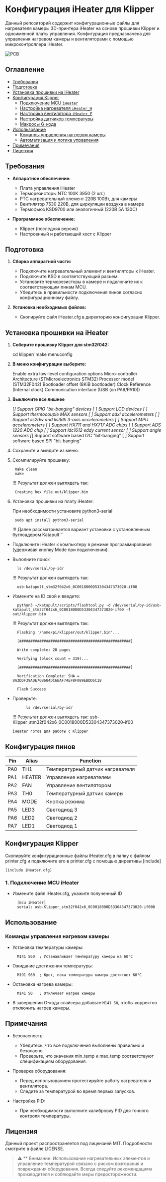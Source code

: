 # Конфигурация iHeater для Klipper

Данный репозиторий содержит конфигурационные файлы для нагревателя камеры 3D-принтера iHeater на основе прошивки Klipper и одноименной платы управления. Конфигурация предназначена для управления нагревом камеры и вентиляторами с помощью микроконтроллера iHeater.

![PCB](img/PCB.png)

## Оглавление

- [Требования](#требования)
- [Подготовка](#подготовка)
- [Установка прошивки на iHeater](#установка-прошивки-на-iheater)
- [Конфигурация Klipper](#конфигурация-klipper)
  - [Подключение MCU `iHeater`](#1-подключение-mcu-iheater)
  - [Настройка нагревателя `iHeater_H`](#2-настройка-нагревателя-iheater_h)
  - [Настройка вентилятора `iHeater_F`](#3-настройка-вентилятора-iheater_f)
  - [Настройка датчиков температуры](#4-настройка-датчиков-температуры)
  - [Макросы G-кода](#макросы-g-кода)
- [Использование](#использование)
  - [Команды управления нагревом камеры](#команды-управления-нагревом-камеры)
  - [Автоматизация и логика управления](#автоматизация-и-логика-управления)
- [Примечания](#примечания)
- [Лицензия](#лицензия)

## Требования

- **Аппаратное обеспечение:**
  - Плата управления iHeater
  - Терморезисторы NTC 100K 3950 (2 шт.)
  - PTC нагревательный элемент 220В 100Вт, для камеры
  - Вентилятор 7530 220В, для циркуляции воздуха в камере
  - Термофьюз KSD9700 или аналогичный (220В 5А 130С)

- **Программное обеспечение:**
  - Klipper (последняя версия)
  - Настроенный и работающий хост с Klipper

## Подготовка

1. **Сборка аппаратной части:**
   - Подключите нагревательный элемент и вентиляторы к iHeater.
   - Подключите KSD в соответствующий разъем.
   - Установите терморезисторы в камере и подключите их к соответствующим пинам MCU.
   - Убедитесь в правильности подключения пинов согласно конфигурационному файлу.

2. **Установка необходимых файлов:**
   - Скопируйте файл iHeater.cfg в директорию конфигурации Klipper.

## Установка прошивки на iHeater

1. **Соберите прошивку Klipper для stm32f042:**

   cd klipper/
   make menuconfig


2. **В меню конфигурации выберите:**

    Enable extra low-level configuration options
    Micro-controller Architecture (STMicroelectronics STM32)
    Processor model (STM32F042)
    Bootloader offset (8KiB bootloader)
    Clock Reference (Internal clock)
    Communication interface (USB (on PA9/PA10))

3. **Выключите все лишнее**

    [*] Support GPIO "bit-banging" devices
    [ ] Support LCD devices
    [ ] Support thermocouple MAX sensors
    [ ] Support adxl accelerometers
    [ ] Support lis2dw and lis3dh 3-axis accelerometers
    [ ] Support MPU accelerometers
    [ ] Support HX711 and HX717 ADC chips
    [ ] Support ADS 1220 ADC chip
    [ ] Support ldc1612 eddy current sensor
    [ ] Support angle sensors
    [*] Support software based I2C "bit-banging"
    [ ] Support software based SPI "bit-banging"


4. Сохраните и выйдите из меню.

5. Скомпилируйте прошивку:

        make clean
        make

    !!! Результат должен выглядеть так:

        Creating hex file out/klipper.bin

6. Установка прошивки на плату iHeater:

    При необходимости установите python3-serial
        
        sudo apt install python3-serial

    !!! Далее рассматривается вариант установки с установленным бутлоадером Katapult```

- Подключите iHeater к компьютеру в режиме программирования (удерживая кнопку Mode при подключении).

- Выполните поиск 

        ls /dev/serial/by-id/

    !!! Результат должен выглядеть так:

        usb-katapult_stm32f042x6_0C0018000D53304347373020-if00

- Измените на ID свой и введите:
    
        python3 ~/katapult/scripts/flashtool.py -d /dev/serial/by-id/usb-katapult_stm32f042x6_0C0018000D53304347373020-if00 -f out/klipper.bin

    !!! Результат должен выглядеть так:

        Flashing '/home/pi/klipper/out/klipper.bin'...

        [##################################################]
        
        Write complete: 20 pages

        Verifying (block count = 319)...

        [##################################################]

        Verification Complete: SHA = 8A3DDF39A0E70B684DC6BAF74EF8F089EBDD6C18

        Flash Success

- Проверьте: 
        
            ls /dev/serial/by-id/

    !!! Результат должен выглядеть так:
        usb-Klipper_stm32f042x6_0C0018000D53304347373020-if00

    ```iHeater готов для работы с Klipper```

## Конфигурация пинов

| Pin    | Alias       | Function                          |
|--------|-------------|-----------------------------------|
| PA0    | TH1         | Температурный датчик нагревателя  |
| PA1    | HEATER      | Управление нагревателем           |
| PA2    | FAN         | Управление вентилятором           |
| PA3    | TH0         | Температурный датчик камеры       |
| PA4    | MODE        | Кнопка режима                     |
| PA5    | LED3        | Светодиод 3                       |
| PA6    | LED2        | Светодиод 2                       |
| PA7    | LED1        | Светодиод 1                       |


## Конфигурация Klipper

Скопируйте конфигурационные файлы iHeater.cfg в папку с файлом printer.cfg и подключите его в printer.cfg с помощью директивы [include]
        
    [include iHeater.cfg]

### 1. Подключение MCU iHeater

- Измените файл iHeater.cfg, укажите полученный ID

        [mcu iHeater]
        serial: usb-Klipper_stm32f042x6_0C0018000D53304347373020-if000

## Использование
### Команды управления нагревом камеры
- Установка температуры камеры:
 

        M141 S60  ; Устанавливает температуру камеры на 60°C

- Ожидание достижения температуры:

        M191 S60  ; Ждет, пока температура камеры достигнет 60°C

- Остановка нагрева камеры:

        M141 S0   ; Отключает нагрев камеры

- В завершении G-кода слайсера добавьте `M141 S0`, чтобы корректно отключить нагрев камеры.


## Примечания
- Безопасность:

    - Убедитесь, что все подключения выполнены правильно и безопасно.
    - Проверьте, что значения min_temp и max_temp соответствуют спецификациям оборудования.

- Проверка оборудования:
    - Перед использованием протестируйте работу нагревателя и вентилятора.
    - Следите за температурой во время первых запусков.
- Настройка PID:
    - При необходимости выполните калибровку PID для точного контроля температуры.


## Лицензия
Данный проект распространяется под лицензией MIT. Подробности смотрите в файле LICENSE.


>⚠️  ** Внимание: Использование нагревательных элементов и управление температурой связано с риском возгорания и повреждения оборудования. Всегда следуйте рекомендациям производителя и соблюдайте меры предосторожности.